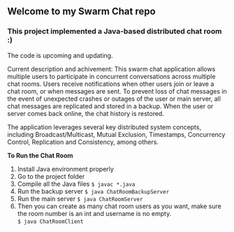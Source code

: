 ## Welcome to my Swarm Chat repo

### This project implemented a Java-based distributed chat room  :)

The code is upcoming and updating.

Current description and achivement:
This swarm chat application allows multiple users to participate in concurrent conversations across multiple chat rooms. Users receive notifications when other users join or leave a chat room, or when messages are sent. To prevent loss of chat messages in the event of unexpected crashes or outages of the user or main server, all chat messages are replicated and stored in a backup. When the user or server comes back online, the chat history is restored.

The application leverages several key distributed system concepts, including Broadcast/Multicast, Mutual Exclusion, Timestamps, Concurrency Control, Replication and Consistency, among others.

**To Run the Chat Room**
1. Install Java environment properly
2. Go to the project folder
3. Compile all the Java files
  `$ javac *.java`
4. Run the backup server
  `$ java ChatRoomBackupServer`
5. Run the main server
  `$ java ChatRoomServer`
6. Then you can create as many chat room users as you want, make sure the room number is an int and username is no empty.  
  `$ java ChatRoomClient`
